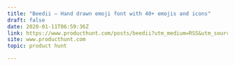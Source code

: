 ```yaml
---
title: "Beedii — Hand drawn emoji font with 40+ emojis and icons"
draft: false
date: 2020-01-11T06:59:36Z
link: https://www.producthunt.com/posts/beedii?utm_medium=RSS&utm_source=hune
site: www.producthunt.com
topic: product hunt  

---
```

